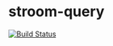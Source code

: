 # stroom-query

[![Build Status](https://travis-ci.org/gchq/stroom-query.svg?branch=master)](https://travis-ci.org/gchq/stroom-query)
